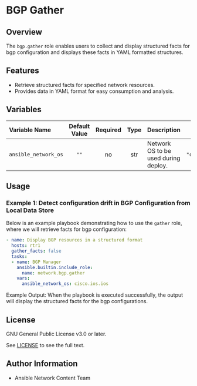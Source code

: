 # BGP Gather

## Overview
The `bgp.gather` role enables users to collect and display structured facts for bgp configuration and displays these facts in YAML formatted structures.

## Features
- Retrieve structured facts for specified network resources.
- Provides data in YAML format for easy consumption and analysis.

## Variables

| Variable Name        | Default Value | Required | Type | Description                                                   | Example |
|:---------------------|:-------------:|:--------:|:----:|:-------------------------------------------------------------|:-------:|
| `ansible_network_os` | `""`          | no      | str  | Network OS to be used during deploy.                    | `"cisco.ios.ios"` |

## Usage

### Example 1: Detect configuration drift in BGP Configuration from Local Data Store
Below is an example playbook demonstrating how to use the `gather` role, where we will retrieve facts for bgp configuration:


```yaml
- name: Display BGP resources in a structured format
  hosts: rtr1
  gather_facts: false
  tasks:
  - name: BGP Manager
    ansible.builtin.include_role:
      name: network.bgp.gather
    vars:
      ansible_network_os: cisco.ios.ios
```

Example Output:
When the playbook is executed successfully, the output will display the structured facts for the bgp configurations.

## License

GNU General Public License v3.0 or later.

See [LICENSE](https://www.gnu.org/licenses/gpl-3.0.txt) to see the full text.

## Author Information

- Ansible Network Content Team
